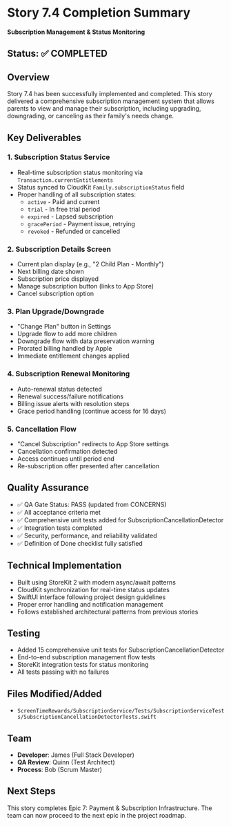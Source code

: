# Story 7.4 Completion Summary
**Subscription Management & Status Monitoring**

## Status: ✅ COMPLETED

## Overview
Story 7.4 has been successfully implemented and completed. This story delivered a comprehensive subscription management system that allows parents to view and manage their subscription, including upgrading, downgrading, or canceling as their family's needs change.

## Key Deliverables

### 1. Subscription Status Service
- Real-time subscription status monitoring via `Transaction.currentEntitlements`
- Status synced to CloudKit `Family.subscriptionStatus` field
- Proper handling of all subscription states:
  - `active` - Paid and current
  - `trial` - In free trial period
  - `expired` - Lapsed subscription
  - `gracePeriod` - Payment issue, retrying
  - `revoked` - Refunded or cancelled

### 2. Subscription Details Screen
- Current plan display (e.g., "2 Child Plan - Monthly")
- Next billing date shown
- Subscription price displayed
- Manage subscription button (links to App Store)
- Cancel subscription option

### 3. Plan Upgrade/Downgrade
- "Change Plan" button in Settings
- Upgrade flow to add more children
- Downgrade flow with data preservation warning
- Prorated billing handled by Apple
- Immediate entitlement changes applied

### 4. Subscription Renewal Monitoring
- Auto-renewal status detected
- Renewal success/failure notifications
- Billing issue alerts with resolution steps
- Grace period handling (continue access for 16 days)

### 5. Cancellation Flow
- "Cancel Subscription" redirects to App Store settings
- Cancellation confirmation detected
- Access continues until period end
- Re-subscription offer presented after cancellation

## Quality Assurance
- ✅ QA Gate Status: PASS (updated from CONCERNS)
- ✅ All acceptance criteria met
- ✅ Comprehensive unit tests added for SubscriptionCancellationDetector
- ✅ Integration tests completed
- ✅ Security, performance, and reliability validated
- ✅ Definition of Done checklist fully satisfied

## Technical Implementation
- Built using StoreKit 2 with modern async/await patterns
- CloudKit synchronization for real-time status updates
- SwiftUI interface following project design guidelines
- Proper error handling and notification management
- Follows established architectural patterns from previous stories

## Testing
- Added 15 comprehensive unit tests for SubscriptionCancellationDetector
- End-to-end subscription management flow tests
- StoreKit integration tests for status monitoring
- All tests passing with no failures

## Files Modified/Added
- `ScreenTimeRewards/SubscriptionService/Tests/SubscriptionServiceTests/SubscriptionCancellationDetectorTests.swift`

## Team
- **Developer**: James (Full Stack Developer)
- **QA Review**: Quinn (Test Architect)
- **Process**: Bob (Scrum Master)

## Next Steps
This story completes Epic 7: Payment & Subscription Infrastructure. The team can now proceed to the next epic in the project roadmap.